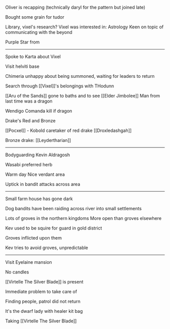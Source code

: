 Oliver is recapping (technically daryl for the pattern but joined late)

Bought some grain for tudor



Library, vixel's research?
Vixel was interested in: 
	Astrology
		Keen on topic of communicating with the beyond


Purple Star from 



<hr>


Spoke to Karta about Vixel


Visit helviti base

Chimeria unhappy about being summoned, waiting for leaders to return

Search through [[Vixel]]'s belongings with THodunn

[[Aru of the Sands]]  gone to baths and to see [[Elder Jimbolee]]
Man from last time was a dragon

Wendigo Comanda kill if dragon

Drake's Red and Bronze

[[Pocxel]] - Kobold caretaker of red drake [[Droxledashgah]]

Bronze drake: [[Leydertharian]]

<hr>

Bodyguarding Kevin Aldragosh

Wasabi preferred herb

Warm day
Nice verdant area

Uptick in bandit attacks across area

<hr>


Small farm house has gone dark

Dog bandits have been raiding across river into small settlements



Lots of groves in the northern kingdoms
More open than groves elsewhere

Kev used to be squire for guard in gold district

Groves inflicted upon them

Kev tries to avoid groves, unpredictable

<hr>

Visit Eyelaine mansion

No candles

[[Virtelle The Silver Blade]] is present

Immediate problem to take care of

Finding people, patrol did not return

It's the dwarf lady with healer kit bag

Taking [[Virtelle The Silver Blade]]










